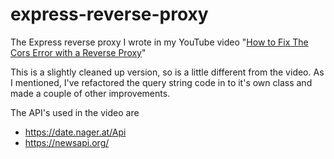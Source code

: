 # express-reverse-proxy

The Express reverse proxy I wrote in my YouTube video "[How to Fix The Cors Error with a Reverse Proxy](https://www.youtube.com/watch?v=5jPoTpXpIH4&t=796)"

This is a slightly cleaned up version, so is a little different from the video. As I mentioned, I've refactored the query string code in to it's own class and made a couple of other improvements.

The API's used in the video are 

- https://date.nager.at/Api
- https://newsapi.org/ 
